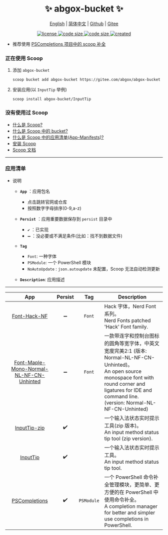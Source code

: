 <p align="center">
    <h1 align="center">✨ abgox-bucket ✨</h1>
</p>

<p align="center">
    <a href="README.md">English</a> |
    <a href="README-CN.md">简体中文</a> |
    <a href="https://github.com/abgox/abgox-bucket">Github</a> |
    <a href="https://gitee.com/abgox/abgox-bucket">Gitee</a>
</p>

<p align="center">
    <a href="https://github.com/abgox/abgox-bucket/blob/main/LICENSE">
        <img src="https://img.shields.io/github/license/abgox/abgox-bucket" alt="license" />
    </a>
    <a href="https://img.shields.io/github/languages/code-size/abgox/abgox-bucket.svg">
        <img src="https://img.shields.io/github/languages/code-size/abgox/abgox-bucket.svg" alt="code size" />
    </a>
    <a href="https://img.shields.io/github/repo-size/abgox/abgox-bucket.svg">
        <img src="https://img.shields.io/github/repo-size/abgox/abgox-bucket.svg" alt="code size" />
    </a>
    <a href="https://github.com/abgox/abgox-bucket">
        <img src="https://img.shields.io/github/created-at/abgox/abgox-bucket" alt="created" />
    </a>
</p>

-   推荐使用 [PSCompletions 项目中的 scoop 补全 ](https://gitee.com/abgox/PSCompletions "PSCompletions")

### 正在使用 Scoop

1. 添加 `abgox-bucket`

    ```shell
    scoop bucket add abgox-bucket https://gitee.com/abgox/abgox-bucket
    ```

2. 安装应用(以 `InputTip` 举例)

    ```shell
    scoop install abgox-bucket/InputTip
    ```

### 没有使用过 Scoop

-   [什么是 Scoop?](https://github.com/ScoopInstaller/Scoop)
-   [什么是 Scoop 中的 bucket?](https://github.com/ScoopInstaller/Scoop)
-   [什么是 Scoop 中的应用清单(App-Manifests)?](https://github.com/ScoopInstaller/Scoop/wiki/App-Manifests)
-   [安装 Scoop](https://github.com/ScoopInstaller/Install)
-   [Scoop 文档](https://github.com/ScoopInstaller/Scoop/wiki)

---

### 应用清单

-   说明

    -   **`App`** ：应用包名
        -   点击跳转官网或仓库
        -   按照数字字母排序(0-9,a-z)
    -   **`Persist`** ：应用重要数据保存到 `persist` 目录中
        -   **`✔️`** ：已实现
        -   **`➖`** ：没必要或不满足条件(比如：找不到数据文件)
    -   **`Tag`**

        -   `Font`: 一种字体
        -   `PSModule`: 一个 PowerShell 模块
        -   `NoAutoUpdate` : `json.autoupdate` 未配置，Scoop 无法自动检测更新

    -   **`Description`**: 应用描述

---

<!-- prettier-ignore-start -->
|App|Persist|Tag|Description|
|:-:|:-:|:-:|-|
|[Font-Hack-NF](https://github.com/ryanoasis/nerd-fonts)|➖|`Font`|Hack 字体，Nerd Font 系列。<br>Nerd Fonts patched 'Hack' Font family.|
|[Font-Maple-Mono-Normal-NL-NF-CN-Unhinted](https://github.com/subframe7536/Maple-font)|➖|`Font`|一款带连字和控制台图标的圆角等宽字体，中英文宽度完美2:1 (版本: Normal-NL-NF-CN-Unhinted)。<br> An open source monospace font with round corner and ligatures for IDE and command line. (version: Normal-NL-NF-CN-Unhinted)|
|[InputTip-zip](https://inputtip.abgox.com)|✔️||一个输入法状态实时提示工具(zip 版本)。<br>An input method status tip tool (zip version).|
|[InputTip](https://inputtip.abgox.com/)|✔️||一个输入法状态实时提示工具。<br>An input method status tip tool.|
|[PSCompletions](https://pscompletions.abgox.com/)|✔️|`PSModule`|一个 PowerShell 命令补全管理模块，更简单、更方便的在 PowerShell 中使用命令补全。<br>A completion manager for better and simpler use completions in PowerShell.|
<!-- prettier-ignore-end -->
